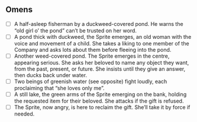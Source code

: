 ## Omens
- [ ] A half-asleep fisherman by a duckweed-covered pond. He warns the “old girl o’ the pond” can’t be trusted on her word.
- [ ] A pond thick with duckweed, the Sprite emerges, an old woman with the voice and movement of a child. She takes a liking to one member of the Company and asks lots about them before fleeing into the pond.
- [ ] Another weed-covered pond. The Sprite emerges in the centre, appearing serious. She asks her beloved to name any object they want, from the past, present, or future. She insists until they give an answer, then ducks back under water.
- [ ] Two beings of greenish water (see opposite) fight loudly, each proclaiming that “she loves only me”.
- [ ] A still lake, the green arms of the Sprite emerging on the bank, holding the requested item for their beloved. She attacks if the gift is refused.
- [ ] The Sprite, now angry, is here to reclaim the gift. She’ll take it by force if needed.